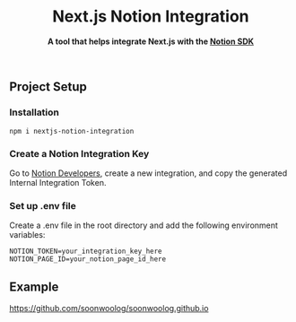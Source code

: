 
<div align="center">
  <h1>Next.js Notion Integration</h1>
  <p>
		<b>A tool that helps integrate Next.js with the <a href="https://github.com/makenotion/notion-sdk-js">Notion SDK</a></b>
	</p>
	<br>
</div>

## Project Setup
### Installation
```
npm i nextjs-notion-integration
```

### Create a Notion Integration Key
Go to <a href="https://developers.notion.com/">Notion Developers</a>, create a new integration, and copy the generated Internal Integration Token.

### Set up .env file
Create a .env file in the root directory and add the following environment variables:

```
NOTION_TOKEN=your_integration_key_here
NOTION_PAGE_ID=your_notion_page_id_here
```

## Example
<a>https://github.com/soonwoolog/soonwoolog.github.io</a>
